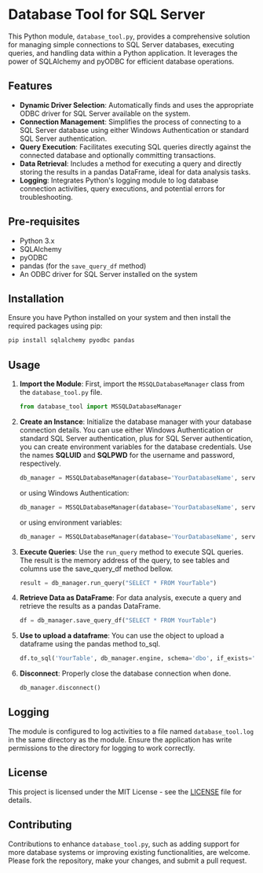 # Database Tool for SQL Server

This Python module, `database_tool.py`, provides a comprehensive solution for managing simple connections to SQL Server databases, executing queries, and handling data within a Python application. It leverages the power of SQLAlchemy and pyODBC for efficient database operations.

## Features

- **Dynamic Driver Selection**: Automatically finds and uses the appropriate ODBC driver for SQL Server available on the system.
- **Connection Management**: Simplifies the process of connecting to a SQL Server database using either Windows Authentication or standard SQL Server authentication.
- **Query Execution**: Facilitates executing SQL queries directly against the connected database and optionally committing transactions.
- **Data Retrieval**: Includes a method for executing a query and directly storing the results in a pandas DataFrame, ideal for data analysis tasks.
- **Logging**: Integrates Python's logging module to log database connection activities, query executions, and potential errors for troubleshooting.

## Pre-requisites

- Python 3.x
- SQLAlchemy
- pyODBC
- pandas (for the `save_query_df` method)
- An ODBC driver for SQL Server installed on the system

## Installation

Ensure you have Python installed on your system and then install the required packages using pip:

```bash
pip install sqlalchemy pyodbc pandas
```

## Usage

1. **Import the Module**: First, import the `MSSQLDatabaseManager` class from the `database_tool.py` file.

    ```python
    from database_tool import MSSQLDatabaseManager
    ```

2. **Create an Instance**: Initialize the database manager with your database connection details. You can use either Windows Authentication or standard SQL Server authentication, plus for SQL Server authentication, you can create environment variables for the database credentials. 
Use the names **SQLUID** and **SQLPWD** for the username and password, respectively.

    ```python
    db_manager = MSSQLDatabaseManager(database='YourDatabaseName', server='YourServerAddress', user='YourUsername', password='YourPassword')
    ```
   or using Windows Authentication:
    ```python
    db_manager = MSSQLDatabaseManager(database='YourDatabaseName', server='YourServerAddress', trusted_connection=True)
    ```
    or using environment variables:
    ```python
    db_manager = MSSQLDatabaseManager(database='YourDatabaseName', server='YourServerAddress')
    ```    

3. **Execute Queries**: Use the `run_query` method to execute SQL queries.
The result is the memory address of the query, to see tables and columns use the save_query_df method bellow.

    ```python
    result = db_manager.run_query("SELECT * FROM YourTable")
    ```

4. **Retrieve Data as DataFrame**: For data analysis, execute a query and retrieve the results as a pandas DataFrame.

    ```python
    df = db_manager.save_query_df("SELECT * FROM YourTable")
    ```
5. **Use to upload a dataframe**: You can use the object to upload a dataframe using the pandas method to_sql.

    ```python
    df.to_sql('YourTable', db_manager.engine, schema='dbo', if_exists='replace', index=False)
    ```

5. **Disconnect**: Properly close the database connection when done.

    ```python
    db_manager.disconnect()
    ```

## Logging

The module is configured to log activities to a file named `database_tool.log` in the same directory as the module. Ensure the application has write permissions to the directory for logging to work correctly.

## License
This project is licensed under the MIT License - see the [LICENSE](LICENSE) file for details.


## Contributing

Contributions to enhance `database_tool.py`, such as adding support for more database systems or improving existing functionalities, are welcome. Please fork the repository, make your changes, and submit a pull request.

